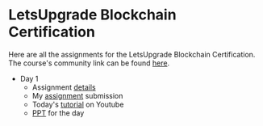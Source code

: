# LetsUpgrade Blockchain Certification
Here are all the assignments for the LetsUpgrade Blockchain Certification.  
The course's community link can be found [here](https://www.youtube.com/redirect?q=https%3A%2F%2Fcommunity.letsupgrade.in%2Fgroup%2Fblockchain&redir_token=QUFFLUhqbjEwaDB5dTExRHZYczdRdEoyV1N0bnJSOHdNUXxBQ3Jtc0ttRGVvek9nOXdnLV9fM09vRnVLMFpDM1Fxdk41eHRZX0FNQTJ3VmswV1J0ZEQ2cWpVcGNJSUZUdnY4SV9jdEF6ZDRSNUdCMDhqdjFJYWJuZjJaVWFVeGJ6TTEtMnZ4M3B1OHg2am94cko3TGFGV25zbw%3D%3D&event=video_description&v=oERwUvbcsu4).
- Day 1
  - Assignment [details](https://www.youtube.com/redirect?q=https%3A%2F%2Fgithub.com%2FLetsUpgrade%2FBlockchain-Essentials&redir_token=QUFFLUhqa3ZIQXpIcmk2RkcxTm9wUXlwN3VuNGxqdzdXUXxBQ3Jtc0tud2xLU1ZDU1BidmZpbktGdWd3MklGS0Q5Z0QzdGh0NlZtS0U1Q254VFJPSmpISFZPR1ZSaVlmU3pFenBMUjdLd3ZZb2dXUWRRWUYyUXJVS3A4MVphOE55NG1WOUdyWGJsazhhN1B3STY0ZEpZNEYxRQ%3D%3D&event=video_description&v=oERwUvbcsu4)
  -  My [assignment](https://github.com/var-greyShader/letsUpgrade-Blockchain/blob/master/day1/assignment.md) submission
  - Today's [tutorial](https://www.youtube.com/watch?v=oERwUvbcsu4) on Youtube
  - [PPT](https://bit.ly/395X6D9) for the day
